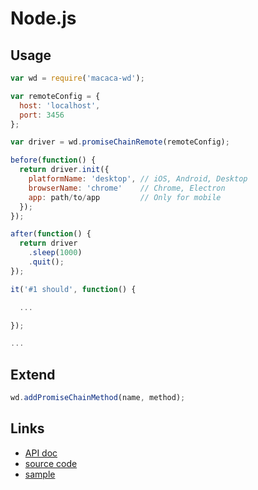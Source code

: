 # Node.js

## Usage

```javascript
var wd = require('macaca-wd');

var remoteConfig = {
  host: 'localhost',
  port: 3456
};

var driver = wd.promiseChainRemote(remoteConfig);

before(function() {
  return driver.init({
    platformName: 'desktop', // iOS, Android, Desktop
    browserName: 'chrome'    // Chrome, Electron
    app: path/to/app         // Only for mobile
  });
});

after(function() {
  return driver
    .sleep(1000)
    .quit();
});

it('#1 should', function() {

  ...

});

...
```

## Extend

```javascript
wd.addPromiseChainMethod(name, method);
```

## Links

- [API doc](//macacajs.github.io/macaca-wd)
- [source code](//github.com/macacajs/macaca-wd)
- [sample](//github.com/macaca-sample/mobile-app-sample-nodejs)
